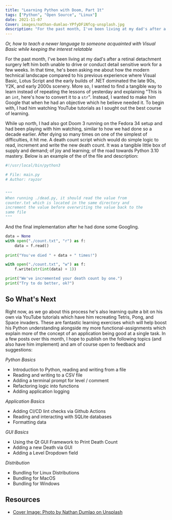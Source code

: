 ```yaml
---
title: "Learning Python with Doom, Part 1t"
tags: ["Python", "Open Source", "Linux"]
date: 2021-11-07
Cover: images/nathan-dumlao-YPfyDFiNfcg-unsplash.jpg
description: "For the past month, I've been living at my dad's after a retinal detachment surgery left him both unable to drive or conduct detail sensitive work for a few weeks. In that time, he's been asking me about how the modern technical landscape compared to his previous experience where Visual Basic, Lotus Script and the early builds of .NET dominated the late 90s, Y2K, and early 2000s scenery."
---
```


*Or, how to teach a newer language to someone acquainted with Visual Basic while keeping the interest relatable*

For the past month, I've been living at my dad's after a retinal detachment surgery left him both unable to drive or conduct detail sensitive work for a few weeks. In that time, he's been asking me about how the modern technical landscape compared to his previous experience where Visual Basic, Lotus Script and the early builds of .NET dominated the late 90s, Y2K, and early 2000s scenery. More so, I wanted to find a tangible way to learn instead of repeating the lessons of yesterday and explaining "This is an `int`, here's how to convert it to a `str`". Instead, I wanted to make him Google that when he had an objective which he believe needed it. To begin with, I had him watching YouTube tutorials as I sought out the best course of learning.

While up north, I had also got Doom 3 running on the Fedora 34 setup and had been playing with him watching, similar to how we had done so a decade earlier. After dying so many times on one of the simplest of difficulties, it hit me. A death count script which would do simple logic to read, increment and write the new death count. It was a tangible little box of supply and demand; of joy and learning; of the road towards Python 3.10 mastery. Below is an example of the of the file and description:

```python
#!/usr/local/bin/python3

# File: main.py
# Author: rayzor


"""
When running ./dead.py, it should read the value from
counter.txt which is located in the same directory and
increment the value before overwriting the value back to the 
same file
"""
```

And the final implementation after he had done some Googling.

```python
data = None
with open("./count.txt", "r") as f:
    data = f.read()
    
print("You've died " + data + " times!")

with open("./count.txt", "w") as f:
    f.write(str(int(data) + 1))

print("We've incremented your death count by one.")
print("Try to do better, ok?")
```

## So What's Next

Right now, as we go about this process he's also learning quite a bit on his own via YouTube tutorials which have him recreating Tetris, Pong, and Space invaders. These are fantastic learning exercises which will help boost his Python understanding alongside my more functional-assignments which explain more of the concept of an application being good at a single task. In a few posts over this month, I hope to publish on the following topics (and also have him implement) and am of course open to feedback and suggestions:

*Python Basics*

- Introduction to Python, reading and writing from a file
- Reading and writing to a CSV file
- Adding a terminal prompt for level / comment
- Refactoring logic into functions
- Adding application logging

*Application Basics*

- Adding CI/CD lint checks via Github Actions
- Reading and interacting with SQLite databases
- Formatting data

*GUI Basics*

- Using the Qt GUI Framework to Print Death Count
- Adding a new Death via GUI
- Adding a Level Dropdown field

*Distribution*

- Bundling for Linux Distributions
- Bundling for MacOS
- Bundling for Windows


## Resources

- [Cover Image: Photo by Nathan Dumlao on Unsplash](https://unsplash.com/photos/YPfyDFiNfcg)